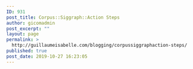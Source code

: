 ```yaml
---
ID: 931
post_title: Corpus::Siggraph::Action Steps
author: gicomadmin
post_excerpt: ""
layout: page
permalink: >
  http://guillaumeisabelle.com/blogging/corpussiggraphaction-steps/
published: true
post_date: 2019-10-27 16:23:05
---
```

<!-- wp:block-lab/stc-vision-block {"vision":"Conferences are presented by their action"} /-->